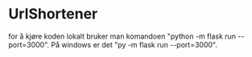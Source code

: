 # UrlShortener
for å kjøre koden lokalt bruker man komandoen "python -m flask run --port=3000". På windows er det "py -m flask run --port=3000".
